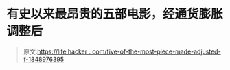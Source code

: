 # 有史以来最昂贵的五部电影，经通货膨胀调整后

> 原文:[https://life hacker . com/five-of-the-most-piece-made-adjusted-f-1848976395](https://lifehacker.com/five-of-the-most-expensive-movies-ever-made-adjusted-f-1848976395)